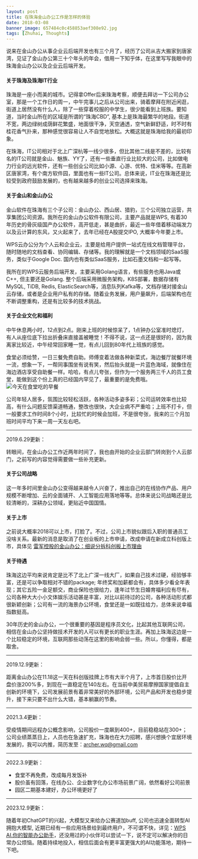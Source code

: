 ```yaml
---
layout: post
title: 在珠海金山办公工作是怎样的体验
date: 2018-03-08
banner_image: 657484c0c458853aef308e92.jpg
tags: [Zhuhai, Thoughts]
---
```


说来在金山办公从事企业云后端开发也有三个月了，经历了公司从吉大搬家到唐家湾，见证了金山办公第三十个年头的年会，借用一下知乎体，在这里写写我眼中的珠海金山办公以及企业云后端开发。

<!--more-->

#### 关于珠海及珠海IT行业

珠海是一座小而美的城市。记得拿Offer后来珠海考察，顺便去拜访一下公司办公室，那是一个工作日的周一，中午完事儿之后从公司出来，骑着摩拜在附近闲逛，街道上居然没有什么人，除了一些穿着校服的中学生，很少能看到上班族。要知道，当时金山所在的区域是所谓的“珠海CBD”, 基本上是珠海最繁华的地段。街道不宽，两边绿树成荫鲜花繁盛，地面很干净，天空通透，空气新鲜舒适，时不时有桂花香气扑来，那种感觉很容易让人不自觉地放松。大概这就是珠海给我的最初印象。

在珠海，IT公司相对于北上广深杭等一线少很多，但比其他二线是不差的，比较有名的IT公司就是金山、魅族、YY了，还有一些垂直行业比较大的公司，比如做电力行业的远光软件，还有一些创业公司比如小源、心游、优特、佳米等等。在高新区唐家湾，有个南方软件园，里面也有一些IT公司。总体来说，IT业在珠海还是比较受到政府鼓励发展的，也有越来越多的创业公司选择来珠海。

#### 关于金山和金山办公

金山软件在珠海有三个子公司：金山办公、西山居、猎豹，三个公司独立运营，共享集团公司资源。我所在的金山办公软件有限公司，主要产品就是WPS, 有着30年历史的骨灰级国产办公软件，高开低走，甚是曲折，最近一些年借着移动端发力以及云计算的东风，又火起来了，去年已经在A股提交IPO, 大概率今年要上市。

WPS云办公分为个人云和企业云，主要是给用户提供一站式在线文档管理平台，随时随地的文档查看、协同编辑、存储等。我的理解就是一个文档领域的SaaS服务，类似于Google Doc. 国内也有类似SaaS服务，比如石墨文档和一起写等。

我所在的WPS云服务后端开发，主要采用Golang语言，有些服务也用Java或C++, 但主要还是Golang. 整个后端采用微服务架构，K8S部署，数据存储有MySQL, TiDB, Redis, ElasticSearch等，消息队列Kafka等，文档存储对接金山云存储，或者是企业用户私有的存储。随着业务发展，用户量飙升，后端架构也在不断调整重构，还是有比较多的技术挑战。

#### 关于企业文化和福利

中午休息两小时，12点到2点。刚来上班的时候惊呆了，1点钟办公室准时熄灯，有人从座位底下拉出折叠床直接盖被睡觉！不得不说，这一点还是很好的，因为我离家比较近，中午经常回家睡一觉，有点儿回到80年代上班族的感觉。

食堂必须给赞，一日三餐免费自助。师傅变着法做各种新菜式，海边餐厅就餐环境一流，想象一下，一帮同事围坐有说有笑，然后抬头就是一片蓝色海域，就像住在海边酒店享受自助餐一样。哈哈，有点儿夸张，但作为一个服务两三千人的员工食堂，能做到这个份上真的已经国内罕见了，最重要的是免费哦。
![今天在食堂吃的早餐]({{site.img_path}}/5f959e0d1cd1bbb86ba57687.jpg)

公司年轻人居多，氛围比较轻松活跃，各种活动多姿多彩；公司运转效率也比较高，有什么问题反馈渠道畅通，整改也很快，大企业病不严重哈；上班不打卡，但一般要求工作时间8个小时，比较忙的时候会加班，不是很夸张，我来的三个月加班时间平均下来一周一天左右吧。


---
2019.6.29更新：  

转眼间，在金山办公工作近两年时间了，我也由开始的企业云部门转岗到个人云部门，之前写的内容觉得需要做一些补充更新。

#### 关于公司战略

这一年多时间里金山办公变得越来越令人兴奋了，推出自己的在线协作产品、用户规模不断增加、云的全面铺开、人工智能应用落地等等。总体来说公司战略还是比较清晰的，深耕办公领域，更贴近中国国情。

#### 关于上市

之前说大概率2018可以上市，打脸了。不过，公司上市貌似跟后入职的普通员工没啥关系。最新的消息是取消了在创业板的上市申请，改成申请在新成立科创版上市，具体见 [雷军控股的金山办公：细说分拆科创板上市理由](https://finance.sina.cn/stock/relnews/hk/2019-06-21/detail-ihytcitk6638816.d.html)

#### 关于待遇

珠海这边平均来说肯定是比不了北上广深一线大厂，如果自己技术过硬，经验够丰富，还是可以争取相对不错的package; 年终奖和加薪都会有，具体多少看全年表现；其它五险一金足额交，商业保险也很给力，逢年过节生日婚育福利应有尽有，公司各种大大小小文体娱乐活动甚是丰富，对比以前待过的公司，各种活动形式都很新颖创新；公司有一流的海景办公环境，食堂还是一如既往给力，总体来说幸福指数挺高。

30年历史的金山办公，一个很重要的基因是程序员文化，比起其他互联网公司，相信在金山办公坚持做技术开发的人可以有更长的职业生涯。再加上珠海这边是一个比较稳定的环境，互联网那些动荡在这里的影响会弱一些。所以，你懂得，都是取舍。

---
2019.12.9更新：  
  
距离金山办公在11.18这一天在科创版挂牌上市有大半个月了，上市首日股价比开盘价涨200%多，到现在一直稳定在140左右。在当前中美贸易摩擦国家提倡自主创新的环境下，公司发展前景有着非常美好的外部环境，公司产品和开发也稳步提升，接下来只要不出什么大错，基本躺赢的节奏。

---
2021.3.4更新：  
  
受疫情期间远程办公概念影响，公司股价一度飙到400+，目前稳稳站在300+；公司业绩蒸蒸日上，人员也在急速扩充，珠海也在大力招聘，感兴想换个宜居环境发展的，我可以内推，简历发至：archer.wq@gmail.com

---
2022.3.9更新：  
  
* 食堂不再免费，改成每月发饭补
* 股价虽有回落，在线办公、企业数字化办公市场前景广阔，依然看好公司前景
* 园区二期基本建好，办公环境更好了

---
2023.12.9更新：  
  
随着年初ChatGPT的兴起，大模型又来给办公赛道加buff, 公司也迅速全面转型AI拥抱大模型, 近期已经有一些应用场景给到最终用户，不可谓不快，详见：[WPS AI.你的智能办公助手](https://ai.wps.cn/)，还没用过的小伙伴可以尝试一下，说不定可以解决你的日常办公烦恼。随着持续地投入，相信后面会有更丰富更强大的AI功能落地，期待一下吧。
  
